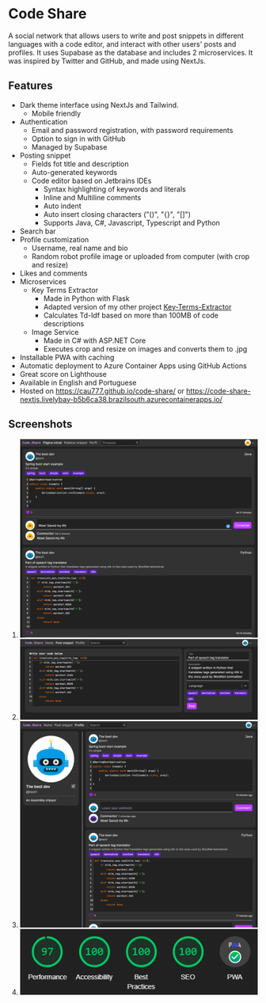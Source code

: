 # Code Share

A social network that allows users to write and post snippets in different languages with a code editor, and interact
with other users' posts and profiles. It uses Supabase as the database and includes 2 microservices. It was inspired by
Twitter and GitHub, and made using NextJs.

## Features

* Dark theme interface using NextJs and Tailwind.
    * Mobile friendly
* Authentication
    * Email and password registration, with password requirements
    * Option to sign in with GitHub
    * Managed by Supabase
* Posting snippet
    * Fields fot title and description
    * Auto-generated keywords
    * Code editor based on Jetbrains IDEs
        * Syntax highlighting of keywords and literals
        * Inline and Multiline comments
        * Auto indent
        * Auto insert closing characters ("()", "{}", "[]")
        * Supports Java, C#, Javascript, Typescript and Python
* Search bar
* Profile customization
    * Username, real name and bio
    * Random robot profile image or uploaded from computer (with crop and resize)
* Likes and comments
* Microservices
    * Key Terms Extractor
        * Made in Python with Flask
        * Adapted version of my other project [Key-Terms-Extractor](https://github.com/cau777/Key-Terms-Extractor)
        * Calculates Td-Idf based on more than 100MB of code descriptions
    * Image Service
        * Made in C# with ASP.NET Core
        * Executes crop and resize on images and converts them to .jpg
* Installable PWA with caching
* Automatic deployment to Azure Container Apps using GitHub Actions
* Great score on Lighthouse
* Available in English and Portuguese
* Hosted on https://cau777.github.io/code-share/
  or https://code-share-nextjs.livelybay-b5b6ca38.brazilsouth.azurecontainerapps.io/

## Screenshots

1) ![Home Page](https://github.com/cau777/code-share/blob/main/screenshots/home.png)
2) ![Post Snippet Page](https://github.com/cau777/code-share/blob/main/screenshots/post_snippet.png)
3) ![Profile Page](https://github.com/cau777/code-share/blob/main/screenshots/profile.png)
4) ![Lighthouse Score](https://github.com/cau777/code-share/blob/main/screenshots/lighthouse.png)
